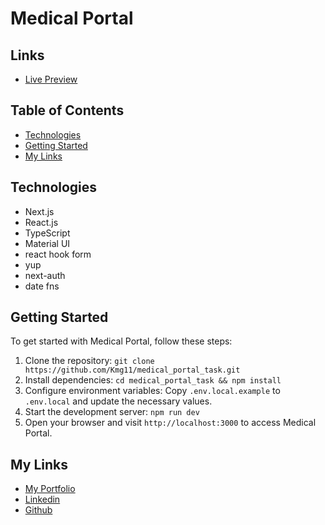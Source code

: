 # Medical Portal

## Links

- [Live Preview](https://medical-portal-task.vercel.app "Live Preview on Vercel")

## Table of Contents
- [Technologies](#technologies)
- [Getting Started](#getting-started)
- [My Links](#my-links)

## Technologies

- Next.js
- React.js
- TypeScript
- Material UI
- react hook form
- yup
- next-auth
- date fns

## Getting Started

To get started with Medical Portal, follow these steps:

1. Clone the repository: `git clone https://github.com/Kmg11/medical_portal_task.git`
2. Install dependencies: `cd medical_portal_task && npm install`
3. Configure environment variables: Copy `.env.local.example` to `.env.local` and update the necessary values.
4. Start the development server: `npm run dev`
5. Open your browser and visit `http://localhost:3000` to access Medical Portal.

## My Links

- [My Portfolio](https://kmg11.github.io/My_Official_Portfolio/)
- [Linkedin](https://www.linkedin.com/in/kirolos-mahfouz/)
- [Github](https://github.com/Kmg11)
